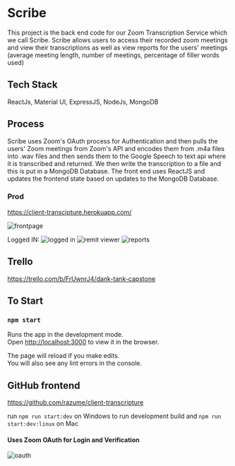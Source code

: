 # Scribe
This project is the back end code for our Zoom Transcription Service which we call Scribe.
Scribe allows users to access their recorded zoom meetings and view their transcriptions as well as view reports for the users' meetings (average meeting length, number of meetings, percentage of filler words used)

## Tech Stack
ReactJs, Material UI, ExpressJS, NodeJs, MongoDB

## Process 
Scribe uses Zoom's OAuth process for Authentication and then pulls the users' Zoom meetings from Zoom's API and encodes them from .m4a files into .wav files and then sends them to the Google Speech to text api where it is transcribed and returned. We then write the transcription to a file and this is put in a MongoDB Database. The front end uses ReactJS and updates the frontend state based on updates to the MongoDB Database.

### Prod
https://client-transcipture.herokuapp.com/

![frontpage](https://user-images.githubusercontent.com/38148103/82002595-2adbd980-962c-11ea-9c78-ae1acc580675.PNG)

Logged IN: 
![logged in](https://user-images.githubusercontent.com/38148103/82003249-e5201080-962d-11ea-99b2-ec2810dffeed.PNG)
![remit viewer](https://user-images.githubusercontent.com/38148103/82003278-f2d59600-962d-11ea-8c9d-9a24283ec5a2.PNG)
![reports](https://user-images.githubusercontent.com/38148103/82003279-f406c300-962d-11ea-800f-97f7238a3e81.PNG)


## Trello
https://trello.com/b/FrUwnrJ4/dank-tank-capstone

## To Start
### `npm start`

Runs the app in the development mode.<br />
Open [http://localhost:3000](http://localhost:3000) to view it in the browser.

The page will reload if you make edits.<br />
You will also see any lint errors in the console.

## GitHub frontend
https://github.com/razume/client-transcripture

run `npm run start:dev` on Windows to run development build
and `npm run start:dev:linux` on Mac 

#### Uses Zoom OAuth for Login and Verification 

![oauth](https://user-images.githubusercontent.com/38148103/82003216-ca4d9c00-962d-11ea-92da-1bef25d3609a.PNG)

